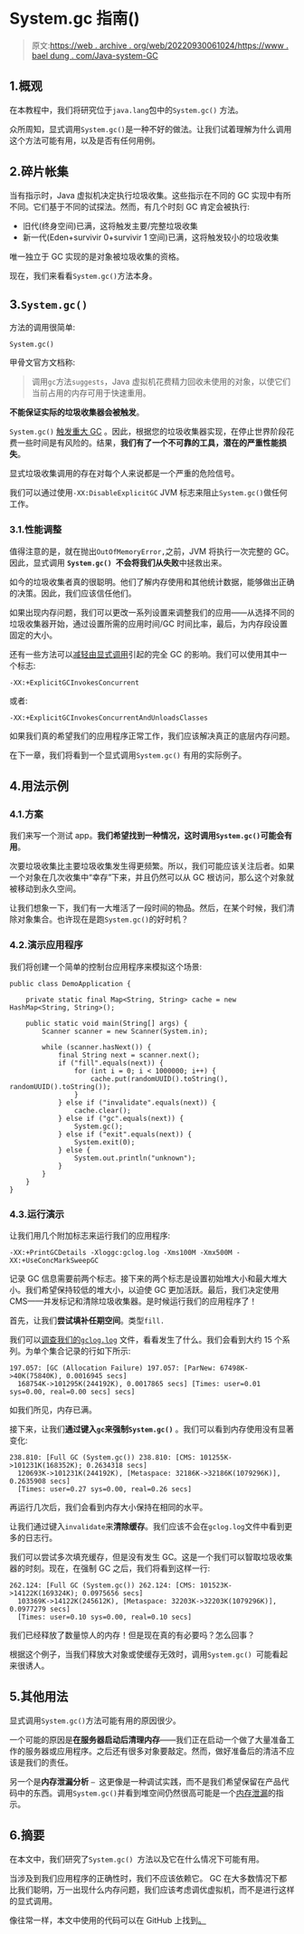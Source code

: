 # System.gc 指南()

> 原文:[https://web . archive . org/web/20220930061024/https://www . bael dung . com/Java-system-GC](https://web.archive.org/web/20220930061024/https://www.baeldung.com/java-system-gc)

## 1.概观

在本教程中，我们将研究位于`java.lang`包中的`System.gc()` 方法。

众所周知，显式调用`System.gc()`是一种不好的做法。让我们试着理解为什么调用这个方法可能有用，以及是否有任何用例。

## 2.碎片帐集

当有指示时，Java 虚拟机决定执行垃圾收集。这些指示在不同的 GC 实现中有所不同。它们基于不同的试探法。然而，有几个时刻 GC 肯定会被执行:

*   旧代(终身空间)已满，这将触发主要/完整垃圾收集
*   新一代(Eden+survivir 0+survivir 1 空间)已满，这将触发较小的垃圾收集

唯一独立于 GC 实现的是对象被垃圾收集的资格。

现在，我们来看看`System.gc()`方法本身。

## 3.`System.gc()`

方法的调用很简单:

```
System.gc()
```

甲骨文官方文档称:

> 调用`gc`方法`suggests`，Java 虚拟机花费精力回收未使用的对象，以使它们当前占用的内存可用于快速重用。

**不能保证实际的垃圾收集器会被触发**。

`System.gc()` [触发重大 GC](https://web.archive.org/web/20220926184331/https://www.oracle.com/java/technologies/javase/gc-tuning-6.html#other_considerations) 。因此，根据您的垃圾收集器实现，在停止世界阶段花费一些时间是有风险的。结果，**我们有了一个不可靠的工具，潜在的严重性能损失**。

显式垃圾收集调用的存在对每个人来说都是一个严重的危险信号。

我们可以通过使用`-XX:DisableExplicitGC` JVM 标志来阻止`System.gc()`做任何工作。

### 3.1.性能调整

值得注意的是，就在抛出`OutOfMemoryError,`之前，JVM 将执行一次完整的 GC。因此，显式调用 **`System.gc() `不会将我们从失败**中拯救出来。

如今的垃圾收集者真的很聪明。他们了解内存使用和其他统计数据，能够做出正确的决策。因此，我们应该信任他们。

如果出现内存问题，我们可以更改一系列设置来调整我们的应用——从选择不同的垃圾收集器开始，通过设置所需的应用时间/GC 时间比率，最后，为内存段设置固定的大小。

还有一些方法可以[减轻由显式调用](https://web.archive.org/web/20220926184331/https://docs.oracle.com/javase/8/docs/technotes/guides/vm/cms-6.html)引起的完全 GC 的影响。我们可以使用其中一个标志:

```
-XX:+ExplicitGCInvokesConcurrent
```

或者:

```
-XX:+ExplicitGCInvokesConcurrentAndUnloadsClasses
```

如果我们真的希望我们的应用程序正常工作，我们应该解决真正的底层内存问题。

在下一章，我们将看到一个显式调用`System.gc()` 有用的实际例子。

## 4.用法示例

### 4.1.方案

我们来写一个测试 app。**我们希望找到一种情况，这时调用`System.gc()`可能会有用**。

次要垃圾收集比主要垃圾收集发生得更频繁。所以，我们可能应该关注后者。如果一个对象在几次收集中“幸存”下来，并且仍然可以从 GC 根访问，那么这个对象就被移动到永久空间。

让我们想象一下，我们有一大堆活了一段时间的物品。然后，在某个时候，我们清除对象集合。也许现在是跑`System.gc()`的好时机？

### 4.2.演示应用程序

我们将创建一个简单的控制台应用程序来模拟这个场景:

```
public class DemoApplication {

    private static final Map<String, String> cache = new HashMap<String, String>();

    public static void main(String[] args) {
        Scanner scanner = new Scanner(System.in);

        while (scanner.hasNext()) {
            final String next = scanner.next();
            if ("fill".equals(next)) {
                for (int i = 0; i < 1000000; i++) { 
                    cache.put(randomUUID().toString(), randomUUID().toString()); 
                } 
            } else if ("invalidate".equals(next)) {
                cache.clear();
            } else if ("gc".equals(next)) {
                System.gc();
            } else if ("exit".equals(next)) {
                System.exit(0);
            } else {
                System.out.println("unknown");
            }
        }
    }
}
```

### 4.3.运行演示

让我们用几个附加标志来运行我们的应用程序:

```
-XX:+PrintGCDetails -Xloggc:gclog.log -Xms100M -Xmx500M -XX:+UseConcMarkSweepGC
```

记录 GC 信息需要前两个标志。接下来的两个标志是设置初始堆大小和最大堆大小。我们希望保持较低的堆大小，以迫使 GC 更加活跃。最后，我们决定使用 CMS——并发标记和清除垃圾收集器。是时候运行我们的应用程序了！

首先，让我们**尝试填补任期空间**。类型`fill.`

我们可以[调查我们的`gclog.log`](/web/20220926184331/https://www.baeldung.com/java-verbose-gc) 文件，看看发生了什么。我们会看到大约 15 个系列。为单个集合记录的行如下所示:

```
197.057: [GC (Allocation Failure) 197.057: [ParNew: 67498K->40K(75840K), 0.0016945 secs] 
  168754K->101295K(244192K), 0.0017865 secs] [Times: user=0.01 sys=0.00, real=0.00 secs] secs]
```

如我们所见，内存已满。

接下来，让我们**通过键入`gc`来强制`System.gc()`** 。我们可以看到内存使用没有显著变化:

```
238.810: [Full GC (System.gc()) 238.810: [CMS: 101255K->101231K(168352K); 0.2634318 secs] 
  120693K->101231K(244192K), [Metaspace: 32186K->32186K(1079296K)], 0.2635908 secs] 
  [Times: user=0.27 sys=0.00, real=0.26 secs]
```

再运行几次后，我们会看到内存大小保持在相同的水平。

让我们通过键入`invalidate`来**清除缓存**。我们应该不会在`gclog.log`文件中看到更多的日志行。

我们可以尝试多次填充缓存，但是没有发生 GC。这是一个我们可以智取垃圾收集器的时刻。现在，在强制 GC 之后，我们将看到这样一行:

```
262.124: [Full GC (System.gc()) 262.124: [CMS: 101523K->14122K(169324K); 0.0975656 secs] 
  103369K->14122K(245612K), [Metaspace: 32203K->32203K(1079296K)], 0.0977279 secs]
  [Times: user=0.10 sys=0.00, real=0.10 secs]
```

我们已经释放了数量惊人的内存！但是现在真的有必要吗？怎么回事？

根据这个例子，当我们释放大对象或使缓存无效时，调用`System.gc() `可能看起来很诱人。

## 5.其他用法

显式调用`System.gc()`方法可能有用的原因很少。

一个可能的原因是**在服务器启动后清理内存**——我们正在启动一个做了大量准备工作的服务器或应用程序。之后还有很多对象要敲定。然而，做好准备后的清洁不应该是我们的责任。

另一个是**内存泄漏分析** `— `这更像是一种调试实践，而不是我们希望保留在产品代码中的东西。调用`System.gc()`并看到堆空间仍然很高可能是一个[内存泄漏](/web/20220926184331/https://www.baeldung.com/java-memory-leaks)的指示。

## 6.摘要

在本文中，我们研究了`System.gc() `方法以及它在什么情况下可能有用。

当涉及到我们应用程序的正确性时，我们不应该依赖它。 GC 在大多数情况下都比我们聪明，万一出现什么内存问题，我们应该考虑调优虚拟机，而不是进行这样的显式调用。

像往常一样，本文中使用的代码可以在 GitHub 上找到[。](https://web.archive.org/web/20220926184331/https://github.com/eugenp/tutorials/tree/master/core-java-modules/core-java-jvm)